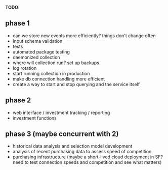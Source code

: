 **TODO**:

## phase 1
* can we store new events more efficiently? things don't change often
* input schema validation
* tests
* automated package testing
* daemonized collection
* where will collection run? set up backups
* log rotation
* start running collection in production
* make db connection handling more efficient
* create a way to start and stop querying and the service itself

## phase 2
* web interface / investment tracking / reporting
* investment functions

## phase 3 (maybe concurrent with 2)
* historical data analysis and selection model development
* analysis of recent purchasing data to assess speed of competition 
* purchasing infrastructure (maybe a short-lived cloud deployment in SF? need
  to test connection speeds and competition and see what matters)
